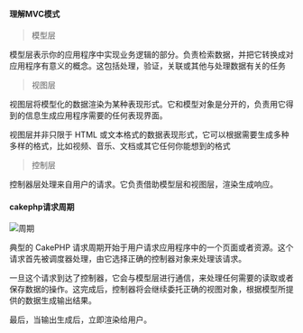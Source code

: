 #### 理解MVC模式

> 模型层

模型层表示你的应用程序中实现业务逻辑的部分。负责检索数据，并把它转换成对应用程序有意义的概念。这包括处理，验证，关联或其他与处理数据有关的任务

> 视图层

视图层将模型化的数据渲染为某种表现形式。它和模型对象是分开的，负责用它得到的信息生成应用程序需要的任何表现界面。

视图层并非只限于 HTML 或文本格式的数据表现形式，它可以根据需要生成多种多样的格式，比如视频、音乐、文档或其它任何你能想到的格式

> 控制层

控制器层处理来自用户的请求。它负责借助模型层和视图层，渲染生成响应。

#### cakephp请求周期

![周期](https://static.bookstack.cn/projects/cakephp-v2.0-zh/3a101f4ba377a9a135d3c9b58bd0d72c.png)

典型的 CakePHP 请求周期开始于用户请求应用程序中的一个页面或者资源。这个请求首先被调度器处理，由它选择正确的控制器对象来处理该请求。

一旦这个请求到达了控制器，它会与模型层进行通信，来处理任何需要的读取或者保存数据的操作。这完成后，控制器将会继续委托正确的视图对象，根据模型所提供的数据生成输出结果。

最后，当输出生成后，立即渲染给用户。